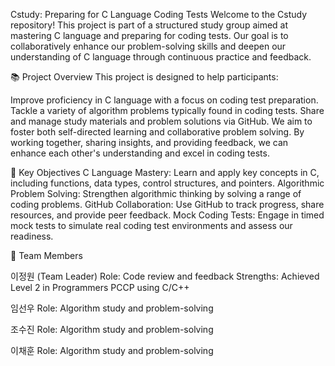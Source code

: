 Cstudy: Preparing for C Language Coding Tests
Welcome to the Cstudy repository! This project is part of a structured study group aimed at mastering C language and preparing for coding tests. Our goal is to collaboratively enhance our problem-solving skills and deepen our understanding of C language through continuous practice and feedback.

📚 Project Overview
This project is designed to help participants:

Improve proficiency in C language with a focus on coding test preparation.
Tackle a variety of algorithm problems typically found in coding tests.
Share and manage study materials and problem solutions via GitHub.
We aim to foster both self-directed learning and collaborative problem solving. By working together, sharing insights, and providing feedback, we can enhance each other's understanding and excel in coding tests.

🚀 Key Objectives
C Language Mastery: Learn and apply key concepts in C, including functions, data types, control structures, and pointers.
Algorithmic Problem Solving: Strengthen algorithmic thinking by solving a range of coding problems.
GitHub Collaboration: Use GitHub to track progress, share resources, and provide peer feedback.
Mock Coding Tests: Engage in timed mock tests to simulate real coding test environments and assess our readiness.

👥 Team Members

이정원 (Team Leader)
Role: Code review and feedback
Strengths: Achieved Level 2 in Programmers PCCP using C/C++

임선우
Role: Algorithm study and problem-solving

조수진
Role: Algorithm study and problem-solving

이채훈
Role: Algorithm study and problem-solving
